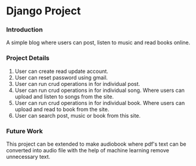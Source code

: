 # Django Project


### Introduction
A simple blog where users can post, listen to music and read books online.

### Project Details
1. User can create read update account.
2. User can reset password using gmail.
3. User can run crud operations in for individual post.
4. User can run crud operations in for individual song. Where users can upload and listen to songs from the site.
5. User can run crud operations in for individual book. Where users can upload and read to book from the site.
6. User can search post, music or book from this site.

### Future Work
This project can be extended to make audiobook where pdf's text can be converted into audio file with the help of machine learning remove unnecessary text.
